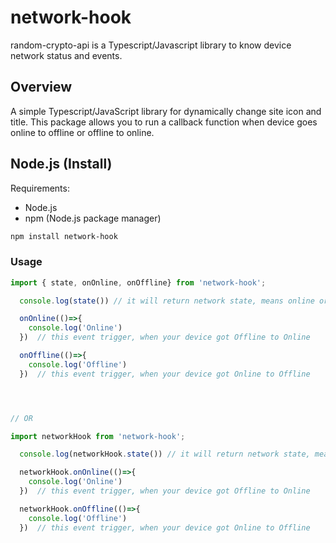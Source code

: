 # network-hook

random-crypto-api is a Typescript/Javascript library to know device network status and events.

## Overview

A simple Typescript/JavaScript library for dynamically change site icon and title. This package allows you to run a callback function when device goes online to offline or offline to online.


## Node.js (Install)

Requirements:

- Node.js
- npm (Node.js package manager)

```bash
npm install network-hook
```

### Usage



```javascript
import { state, onOnline, onOffline} from 'network-hook';

  console.log(state()) // it will return network state, means online or offline

  onOnline(()=>{
    console.log('Online')
  })  // this event trigger, when your device got Offline to Online

  onOffline(()=>{
    console.log('Offline')
  })  // this event trigger, when your device got Online to Offline




// OR 

import networkHook from 'network-hook';

  console.log(networkHook.state()) // it will return network state, means online or offline

  networkHook.onOnline(()=>{
    console.log('Online')
  })  // this event trigger, when your device got Offline to Online

  networkHook.onOffline(()=>{
    console.log('Offline')
  })  // this event trigger, when your device got Online to Offline

  
```
